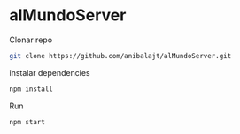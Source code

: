 # alMundoServer

Clonar repo

``` bash
git clone https://github.com/anibalajt/alMundoServer.git
```
instalar dependencies
``` bash
npm install
```
Run
``` bash
npm start
```
